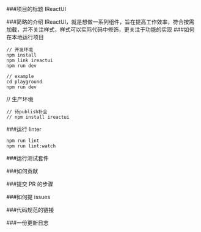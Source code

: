 ###项目的标题
IReactUI

###简略的介绍
IReactUI，就是想做一系列组件，旨在提高工作效率，符合按需加载，并不关注样式，样式可以实际代码中修饰，更关注于功能的实现
###如何在本地运行项目

```
// 开发环境
npm install 
npm link ireactui
npm run dev

// example
cd playground
npm run dev
```
// 生产环境

```
// 待publish补全
// npm install ireactui
```

###运行 linter

```
npm run lint
npm run lint:watch

```

###运行测试套件

###如何贡献

###提交 PR 的步骤

###如何提 issues

###代码规范的链接

###一份更新日志